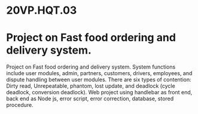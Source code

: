# 20VP.HQT.03

# Project on Fast food ordering and delivery system. 
Project on Fast food ordering and delivery system. System functions include user modules, admin, partners, customers, drivers, employees, and dispute handling between user modules. There are six types of contention: Dirty read, Unrepeatable, phantom, lost update, and deadlock (cycle deadlock, conversion deadlock). Web project using handlebar as front end, back end as Node js, error script, error correction, database, stored procedure.
